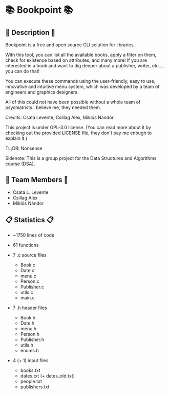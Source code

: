 # 📚 Bookpoint 📚

## 📖 Description 📖

Bookpoint is a free and open source CLI solution for libraries.

With this tool, you can list all the available books, apply a filter on them, check for existence based on attributes, and many more!
If you are interested in a book and want to dig deeper about a publisher, writer, etc..., you can do that!

You can execute these commands using the user-friendly, easy to use, innovative and intuitive menu system, which was developed by a team of engineers and graphics designers. 

All of this could not have been possible without a whole team of psychiatrists.. believe me, they needed them.

Credits: Csata Levente, Csillag Alex, Miklós Nándor

This project is under GPL-3.0 license. (You can read more about it by checking out the provided LICENSE file, they don't pay me enough to explain it.)

TL;DR: Nonsense

Sidenote: This is a group project for the Data Structures and Algorithms course (DSA).

## 👥 Team Members 👥
- Csata L. Levente
- Csillag Alex
- Miklós Nándor

## 📋 Statistics 📋
- ~1750 lines of code

- 61 functions

- 7 .c source files
    - Book.c
    - Date.c
    - menu.c
    - Person.c
    - Publisher.c
    - utils.c
    - main.c
  
- 7 .h header files
    - Book.h
    - Date.h
    - menu.h
    - Person.h
    - Publisher.h
    - utils.h
    - enums.h
  
- 4 (+ 1) input files
    - books.txt
    - dates.txt (+ dates_old.txt)
    - people.txt
    - publishers.txt
